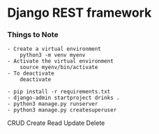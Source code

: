 # Django REST framework

### Things to Note
	- Create a virtual environment 
		python3 -m venv myenv
	- Activate the virtual environment
		source myenv/bin/activate
	- To deactivate
		deactivate 

	- pip install -r requirements.txt
	- django-admin startproject drinks .
	- python3 manage.py runserver
	- python3 manage.py createsuperuser

CRUD
Create
Read
Update
Delete
